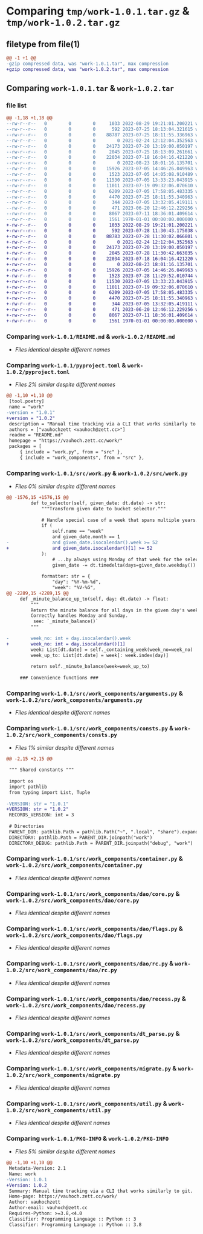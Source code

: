 # Comparing `tmp/work-1.0.1.tar.gz` & `tmp/work-1.0.2.tar.gz`

## filetype from file(1)

```diff
@@ -1 +1 @@
-gzip compressed data, was "work-1.0.1.tar", max compression
+gzip compressed data, was "work-1.0.2.tar", max compression
```

## Comparing `work-1.0.1.tar` & `work-1.0.2.tar`

### file list

```diff
@@ -1,18 +1,18 @@
--rw-r--r--   0        0        0     1033 2022-08-29 19:21:01.200221 work-1.0.1/README.md
--rw-r--r--   0        0        0      592 2023-07-25 18:13:04.321615 work-1.0.1/pyproject.toml
--rw-r--r--   0        0        0    88787 2023-07-25 18:11:55.336963 work-1.0.1/src/work.py
--rw-r--r--   0        0        0        0 2021-02-24 12:12:04.352563 work-1.0.1/src/work_components/__init__.py
--rw-r--r--   0        0        0    24173 2023-07-20 13:19:00.050197 work-1.0.1/src/work_components/arguments.py
--rw-r--r--   0        0        0     2045 2023-07-25 18:13:09.261661 work-1.0.1/src/work_components/consts.py
--rw-r--r--   0        0        0    22034 2023-07-18 16:04:16.421220 work-1.0.1/src/work_components/container.py
--rw-r--r--   0        0        0        0 2022-08-23 18:01:16.135701 work-1.0.1/src/work_components/dao/__init__.py
--rw-r--r--   0        0        0    15926 2023-07-05 14:46:26.049963 work-1.0.1/src/work_components/dao/core.py
--rw-r--r--   0        0        0     1523 2023-07-05 14:05:08.910489 work-1.0.1/src/work_components/dao/flags.py
--rw-r--r--   0        0        0    11530 2023-07-05 13:33:23.043915 work-1.0.1/src/work_components/dao/rc.py
--rw-r--r--   0        0        0    11011 2023-07-19 09:32:06.070610 work-1.0.1/src/work_components/dao/recess.py
--rw-r--r--   0        0        0     6209 2023-07-05 17:58:05.483335 work-1.0.1/src/work_components/dt_parse.py
--rw-r--r--   0        0        0     4470 2023-07-25 18:11:55.340963 work-1.0.1/src/work_components/migrate.py
--rw-r--r--   0        0        0      344 2023-07-05 13:32:05.419111 work-1.0.1/src/work_components/protocols.py
--rw-r--r--   0        0        0      471 2023-06-20 12:46:12.229256 work-1.0.1/src/work_components/timestamps.py
--rw-r--r--   0        0        0     8067 2023-07-11 18:36:01.409614 work-1.0.1/src/work_components/util.py
--rw-r--r--   0        0        0     1561 1970-01-01 00:00:00.000000 work-1.0.1/PKG-INFO
+-rw-r--r--   0        0        0     1033 2022-08-29 19:21:01.200221 work-1.0.2/README.md
+-rw-r--r--   0        0        0      592 2023-07-28 11:30:43.175038 work-1.0.2/pyproject.toml
+-rw-r--r--   0        0        0    88783 2023-07-28 11:30:02.066801 work-1.0.2/src/work.py
+-rw-r--r--   0        0        0        0 2021-02-24 12:12:04.352563 work-1.0.2/src/work_components/__init__.py
+-rw-r--r--   0        0        0    24173 2023-07-20 13:19:00.050197 work-1.0.2/src/work_components/arguments.py
+-rw-r--r--   0        0        0     2045 2023-07-28 11:30:42.663035 work-1.0.2/src/work_components/consts.py
+-rw-r--r--   0        0        0    22034 2023-07-18 16:04:16.421220 work-1.0.2/src/work_components/container.py
+-rw-r--r--   0        0        0        0 2022-08-23 18:01:16.135701 work-1.0.2/src/work_components/dao/__init__.py
+-rw-r--r--   0        0        0    15926 2023-07-05 14:46:26.049963 work-1.0.2/src/work_components/dao/core.py
+-rw-r--r--   0        0        0     1523 2023-07-28 11:29:52.010744 work-1.0.2/src/work_components/dao/flags.py
+-rw-r--r--   0        0        0    11530 2023-07-05 13:33:23.043915 work-1.0.2/src/work_components/dao/rc.py
+-rw-r--r--   0        0        0    11011 2023-07-19 09:32:06.070610 work-1.0.2/src/work_components/dao/recess.py
+-rw-r--r--   0        0        0     6209 2023-07-05 17:58:05.483335 work-1.0.2/src/work_components/dt_parse.py
+-rw-r--r--   0        0        0     4470 2023-07-25 18:11:55.340963 work-1.0.2/src/work_components/migrate.py
+-rw-r--r--   0        0        0      344 2023-07-05 13:32:05.419111 work-1.0.2/src/work_components/protocols.py
+-rw-r--r--   0        0        0      471 2023-06-20 12:46:12.229256 work-1.0.2/src/work_components/timestamps.py
+-rw-r--r--   0        0        0     8067 2023-07-11 18:36:01.409614 work-1.0.2/src/work_components/util.py
+-rw-r--r--   0        0        0     1561 1970-01-01 00:00:00.000000 work-1.0.2/PKG-INFO
```

### Comparing `work-1.0.1/README.md` & `work-1.0.2/README.md`

 * *Files identical despite different names*

### Comparing `work-1.0.1/pyproject.toml` & `work-1.0.2/pyproject.toml`

 * *Files 2% similar despite different names*

```diff
@@ -1,10 +1,10 @@
 [tool.poetry]
 name = "work"
-version = "1.0.1"
+version = "1.0.2"
 description = "Manual time tracking via a CLI that works similarly to git."
 authors = ["vauhochzett <vauhoch@zett.cc>"]
 readme = "README.md"
 homepage = "https://vauhoch.zett.cc/work/"
 packages = [
     { include = "work.py", from = "src" },
     { include = "work_components", from = "src" },
```

### Comparing `work-1.0.1/src/work.py` & `work-1.0.2/src/work.py`

 * *Files 0% similar despite different names*

```diff
@@ -1576,15 +1576,15 @@
         def to_selector(self, given_date: dt.date) -> str:
             """Transform given date to bucket selector."""
 
             # Handle special case of a week that spans multiple years...
             if (
                 self.name == "week"
                 and given_date.month == 1
-                and given_date.isocalendar().week >= 52
+                and given_date.isocalendar()[1] >= 52
             ):
                 # ...by always using Monday of that week for the selector.
                 given_date -= dt.timedelta(days=given_date.weekday())
 
             formatter: str = {
                 "day": "%Y-%m-%d",
                 "week": "%V-%G",
@@ -2289,15 +2289,15 @@
     def _minute_balance_up_to(self, day: dt.date) -> float:
         """
         Return the minute balance for all days in the given day's week, excluding itself.
         Correctly handles Monday and Sunday.
          see: `_minute_balance()`
         """
 
-        week_no: int = day.isocalendar().week
+        week_no: int = day.isocalendar()[1]
         week: List[dt.date] = self._containing_week(week_no=week_no)
         week_up_to: List[dt.date] = week[: week.index(day)]
 
         return self._minute_balance(week=week_up_to)
 
     ### Convenience functions ###
```

### Comparing `work-1.0.1/src/work_components/arguments.py` & `work-1.0.2/src/work_components/arguments.py`

 * *Files identical despite different names*

### Comparing `work-1.0.1/src/work_components/consts.py` & `work-1.0.2/src/work_components/consts.py`

 * *Files 1% similar despite different names*

```diff
@@ -2,15 +2,15 @@
 
 """ Shared constants """
 
 import os
 import pathlib
 from typing import List, Tuple
 
-VERSION: str = "1.0.1"
+VERSION: str = "1.0.2"
 RECORDS_VERSION: int = 3
 
 # Directories
 PARENT_DIR: pathlib.Path = pathlib.Path("~", ".local", "share").expanduser()
 DIRECTORY: pathlib.Path = PARENT_DIR.joinpath("work")
 DIRECTORY_DEBUG: pathlib.Path = PARENT_DIR.joinpath("debug", "work")
```

### Comparing `work-1.0.1/src/work_components/container.py` & `work-1.0.2/src/work_components/container.py`

 * *Files identical despite different names*

### Comparing `work-1.0.1/src/work_components/dao/core.py` & `work-1.0.2/src/work_components/dao/core.py`

 * *Files identical despite different names*

### Comparing `work-1.0.1/src/work_components/dao/flags.py` & `work-1.0.2/src/work_components/dao/flags.py`

 * *Files identical despite different names*

### Comparing `work-1.0.1/src/work_components/dao/rc.py` & `work-1.0.2/src/work_components/dao/rc.py`

 * *Files identical despite different names*

### Comparing `work-1.0.1/src/work_components/dao/recess.py` & `work-1.0.2/src/work_components/dao/recess.py`

 * *Files identical despite different names*

### Comparing `work-1.0.1/src/work_components/dt_parse.py` & `work-1.0.2/src/work_components/dt_parse.py`

 * *Files identical despite different names*

### Comparing `work-1.0.1/src/work_components/migrate.py` & `work-1.0.2/src/work_components/migrate.py`

 * *Files identical despite different names*

### Comparing `work-1.0.1/src/work_components/util.py` & `work-1.0.2/src/work_components/util.py`

 * *Files identical despite different names*

### Comparing `work-1.0.1/PKG-INFO` & `work-1.0.2/PKG-INFO`

 * *Files 5% similar despite different names*

```diff
@@ -1,10 +1,10 @@
 Metadata-Version: 2.1
 Name: work
-Version: 1.0.1
+Version: 1.0.2
 Summary: Manual time tracking via a CLI that works similarly to git.
 Home-page: https://vauhoch.zett.cc/work/
 Author: vauhochzett
 Author-email: vauhoch@zett.cc
 Requires-Python: >=3.8,<4.0
 Classifier: Programming Language :: Python :: 3
 Classifier: Programming Language :: Python :: 3.8
```

